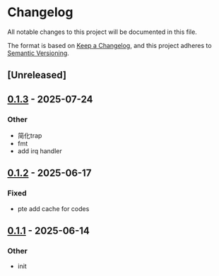 # Changelog

All notable changes to this project will be documented in this file.

The format is based on [Keep a Changelog](https://keepachangelog.com/en/1.0.0/),
and this project adheres to [Semantic Versioning](https://semver.org/spec/v2.0.0.html).

## [Unreleased]

## [0.1.3](https://github.com/rcore-os/somehal/compare/kasm-aarch64-v0.1.2...kasm-aarch64-v0.1.3) - 2025-07-24

### Other

- 简化trap
- fmt
- add irq handler

## [0.1.2](https://github.com/rcore-os/pie-boot/compare/kasm-aarch64-v0.1.1...kasm-aarch64-v0.1.2) - 2025-06-17

### Fixed

- pte add cache for codes

## [0.1.1](https://github.com/rcore-os/pie-boot/compare/kasm-aarch64-v0.1.0...kasm-aarch64-v0.1.1) - 2025-06-14

### Other

- init
